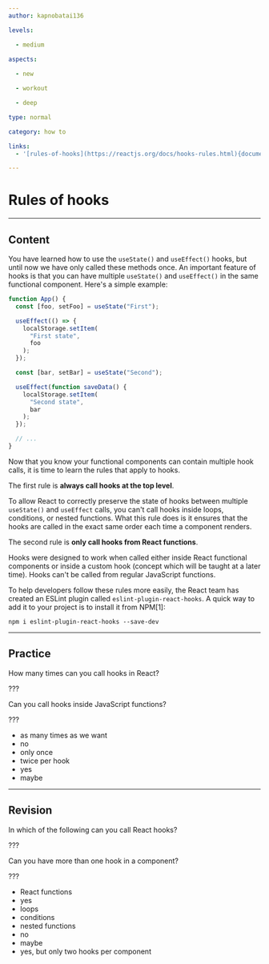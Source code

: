 ```yaml
---
author: kapnobatai136

levels:

  - medium
  
aspects:

  - new

  - workout

  - deep

type: normal

category: how to

links:
  - '[rules-of-hooks](https://reactjs.org/docs/hooks-rules.html){documentation}'

---
```


# Rules of hooks

---
## Content

You have learned how to use the `useState()` and `useEffect()` hooks, but until now we have only called these methods once. An important feature of hooks is that you can have multiple `useState()` and `useEffect()` in the same functional component. Here's a simple example:

```jsx
function App() {
  const [foo, setFoo] = useState("First");

  useEffect(() => {
    localStorage.setItem(
      "First state",
      foo
    );
  });

  const [bar, setBar] = useState("Second");

  useEffect(function saveData() {
    localStorage.setItem(
      "Second state",
      bar
    );
  });

  // ...
}
```

Now that you know your functional components can contain multiple hook calls, it is time to learn the rules that apply to hooks.

The first rule is **always call hooks at the top level**. 

To allow React to correctly preserve the state of hooks between multiple `useState()` and `useEffect` calls, you can't call hooks inside loops, conditions, or nested functions. What this rule does is it ensures that the hooks are called in the exact same order each time a component renders.

The second rule is **only call hooks from React functions**. 

Hooks were designed to work when called either inside React functional components or inside a custom hook (concept which will be taught at a later time). Hooks can't be called from regular JavaScript functions.

To help developers follow these rules more easily, the React team has created an ESLint plugin called `eslint-plugin-react-hooks`. A quick way to add it to your project is to install it from NPM[1]:

```shell
npm i eslint-plugin-react-hooks --save-dev
```

---
## Practice

How many times can you call hooks in React?

???

Can you call hooks inside JavaScript functions?

???

* as many times as we want
* no
* only once
* twice per hook
* yes
* maybe

---
## Revision

In which of the following can you call React hooks?

???

Can you have more than one hook in a component?

???

* React functions
* yes
* loops
* conditions
* nested functions
* no
* maybe
* yes, but only two hooks per component

